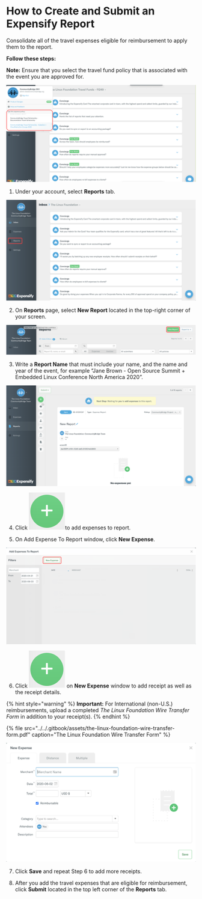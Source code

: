 # How to Create and Submit an Expensify Report

Consolidate all of the travel expenses eligible for reimbursement to apply them to the report.

**Follow these steps:**

**Note:** Ensure that you select the travel fund policy that is associated with the event you are approved for.

![](../../.gitbook/assets/select-policy.png)

1. Under your account, select **Reports** tab.

![](../../.gitbook/assets/expensify-reports-tab.png)

2. On **Reports** page, select **New Report** located in the top-right corner of your screen. 

![](../../.gitbook/assets/expensify-new-reports.png)

3. Write a **Report Name** that must include your name, and the name and year of the event, for example “Jane Brown - Open Source Summit + Embedded Linux Conference North America 2020”.

![](../../.gitbook/assets/expensify-add-report-and-submit.png)

4. Click ![](../../.gitbook/assets/plus-icon.png)to add expenses to report.

5. On Add Expense To Report window, click **New Expense**.

![](../../.gitbook/assets/add-expense-screenshot-first-step.png)

6. Click ![](../../.gitbook/assets/plus-icon.png) on **New Expense** window to add receipt as well as the receipt details.

{% hint style="warning" %}
**Important:** For International \(non-U.S.\) reimbursements, upload a completed _The Linux Foundation Wire Transfer Form_ in addition to your receipt\(s\).
{% endhint %}

{% file src="../../.gitbook/assets/the-linux-foundation-wire-transfer-form.pdf" caption="The Linux Foundation Wire Transfer Form" %}

![](../../.gitbook/assets/create-new-expense-screenshot-second-step.png)

7. Click **Save** and repeat Step 6 to add more receipts.

8. After you add the travel expenses that are eligible for reimbursement, click **Submit** located in the top left corner of the **Reports** tab.

 

